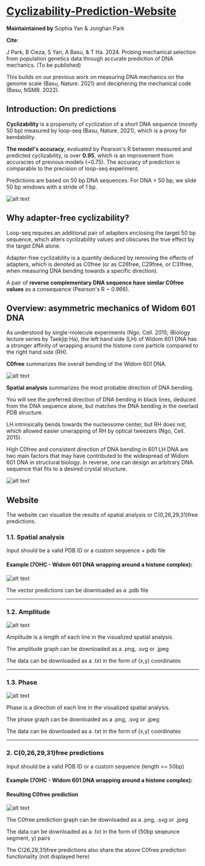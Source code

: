# [Cyclizability-Prediction-Website](https://cyclizability-prediction-website-5vbkhabttypl6n29hkxc8q.streamlit.app?raw=true)

**Maintaintained by** Sophia Yan & Jonghan Park 

**Cite**: 

J Park, B Cieza, S Yan, A Basu, & T Ha. 2024. Probing mechanical selection from population genetics data through accurate prediction of DNA mechanics. (To be published)

This builds on our previous work on measuring DNA mechanics on the genome scale (Basu, Nature. 2021) and deciphering the mechanical code (Basu, NSMB. 2022). 

## Introduction: On predictions

**Cyclizability** is a propensity of cyclization of a short DNA sequence (mostly 50 bp) measured by loop-seq (Basu, Nature. 2021), which is a proxy for bendability. 

**The model's accuracy**, evaluated by Pearson's R between measured and predicted cyclizability, is over **0.95**, which is an improvement from accuracies of previous models (~0.75). The accuracy of prediction is comparable to the precision of loop-seq experiment.

Predictions are based on 50 bp DNA sequences. For DNA > 50 bp, we slide 50 bp windows with a stride of 1 bp. 

![alt text](https://github.com/codergirl1106/Cyclizability-Prediction-Website/blob/main/images/accuracy.png?raw=true)

## Why adapter-free cyclizability? 

Loop-seq requires an additional pair of adapters enclosing the target 50 bp sequence, which alters cyclizability values and obscures the true effect by the target DNA alone. 

Adapter-free cyclizability is a quantity deduced by removing the effects of adapters, which is denoted as C0free (or as C26free, C29free, or C31free, when measuring DNA bending towards a specific direction). 

A pair of **reverse complementary DNA sequence have similar C0free values** as a consequence (Pearson's R ~ 0.966).

## Overview: asymmetric mechanics of Widom 601 DNA 

As understood by single-molecule experiments (Ngo, Cell. 2015; iBiology lecture series by Taekjip Ha), the left hand side (LH) of Widom 601 DNA has a stronger affinity of wrapping around the histone core particle compared to the right hand side (RH). 

**C0free** summarizes the overall bending of the Widom 601 DNA. 

![alt text](https://github.com/codergirl1106/Cyclizability-Prediction-Website/blob/main/images/601_C0free.png?raw=true) 

**Spatial analysis** summarizes the most probable direction of DNA bending. 

You will see the preferred direction of DNA bending in black lines, deduced from the DNA sequence alone, but matches the DNA bending in the overlaid PDB structure.

LH intrinsically bends towards the nucleosome center, but RH does not, which allowed easier unwrapping of RH by optical tweezers (Ngo, Cell. 2015). 

High C0free and consistent direction of DNA bending in 601 LH DNA are two main factors that may have contributed to the widespread of Widom 601 DNA in structural biology. In reverse, one can design an arbitrary DNA sequence that fits to a desired crystal structure. 

![alt text](https://github.com/codergirl1106/Cyclizability-Prediction-Website/blob/main/images/601_spatial.png?raw=true) 

## Website

The website can visualize the results of spatial analysis or C(0,26,29,31)free predictions. 

### 1.1. Spatial analysis

Input should be a valid PDB ID or a custom sequence + pdb file

#### Example (7OHC - Widom 601 DNA wrapping around a histone complex):

![alt text](https://github.com/codergirl1106/Cyclizability-Prediction-Website/blob/main/images/7ohc.png?raw=true)

The vector predictions can be downloaded as a .pdb file

---

### 1.2. Amplitude 

![alt text](https://github.com/codergirl1106/Cyclizability-Prediction-Website/blob/main/images/amplitude.png?raw=true)

Amplitude is a length of each line in the visualized spatial analysis. 

The amplitude graph can be downloaded as a .png, .svg or .jpeg

The data can be downloaded as a .txt in the form of (x,y) coordinates

---

### 1.3. Phase 

![alt text](https://github.com/codergirl1106/Cyclizability-Prediction-Website/blob/main/images/phase.png?raw=true)

Phase is a direction of each line in the visualized spatial analysis. 

The phase graph can be downloaded as a .png, .svg or .jpeg

The data can be downloaded as a .txt in the form of (x,y) coordinates

---

### 2. C(0,26,29,31)free predictions

Input should be a valid PDB ID or a custom sequence (length >= 50bp)

#### Example (7OHC - Widom 601 DNA wrapping around a histone complex):

#### Resulting C0free prediction

![alt text](https://github.com/codergirl1106/Cyclizability-Prediction-Website/blob/main/images/c0free_prediction.png?raw=true)

The C0free prediction graph can be downloaded as a .png, .svg or .jpeg

The data can be downloaded as a .txt in the form of (50bp seqeunce segment, y) pairs

The C(26,29,31)free predictions also share the above C0free prediction functionality (not displayed here)
